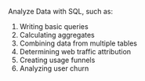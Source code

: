 Analyze Data with SQL, such as:

1. Writing basic queries
2. Calculating aggregates
3. Combining data from multiple tables
4. Determining web traffic attribution
5. Creating usage funnels
6. Analyzing user churn
